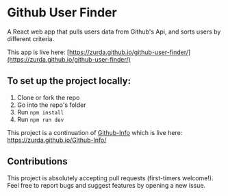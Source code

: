 # Github User Finder

A React web app that pulls users data from Github's Api, and sorts users by different criteria.

This app is live here: [https://zurda.github.io/github-user-finder/](https://zurda.github.io/github-user-finder/)

## To set up the project locally:

1. Clone or fork the repo
2. Go into the repo's folder
3. Run `npm install`
4. Run `npm run dev`

This project is a continuation of [Github-Info](https://github.com/zurda/Github-Info) which is live here: https://zurda.github.io/Github-Info/

## Contributions

This project is absolutely accepting pull requests (first-timers welcome!). Feel free to report bugs and suggest features by opening a new issue.
